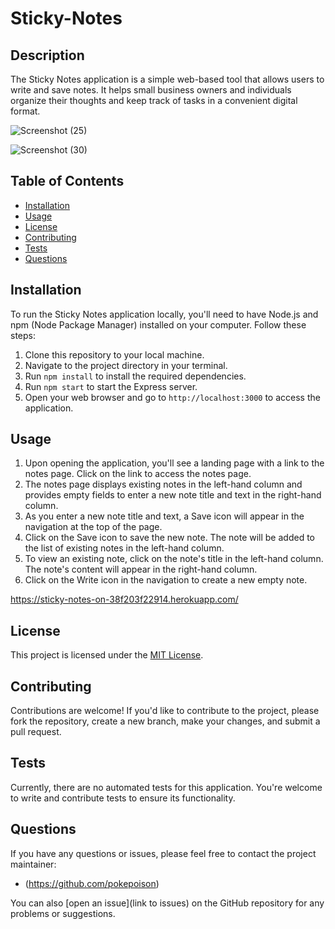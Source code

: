 # Sticky-Notes

## Description

The Sticky Notes application is a simple web-based tool that allows users to write and save notes. It helps small business owners and individuals organize their thoughts and keep track of tasks in a convenient digital format.

![Screenshot (25)](https://github.com/Pokepoison/first-day-demo/assets/134848930/eace7eb8-f645-48ee-83f5-35f4596171d3)


![Screenshot (30)](https://github.com/Pokepoison/first-day-demo/assets/134848930/6dac7d67-1cf7-4511-8300-e571aef71b0e)


## Table of Contents

- [Installation](#installation)
- [Usage](#usage)
- [License](#license)
- [Contributing](#contributing)
- [Tests](#tests)
- [Questions](#questions)

## Installation

To run the Sticky Notes application locally, you'll need to have Node.js and npm (Node Package Manager) installed on your computer. Follow these steps:

1. Clone this repository to your local machine.
2. Navigate to the project directory in your terminal.
3. Run `npm install` to install the required dependencies.
4. Run `npm start` to start the Express server.
5. Open your web browser and go to `http://localhost:3000` to access the application.

## Usage

1. Upon opening the application, you'll see a landing page with a link to the notes page. Click on the link to access the notes page.
2. The notes page displays existing notes in the left-hand column and provides empty fields to enter a new note title and text in the right-hand column.
3. As you enter a new note title and text, a Save icon will appear in the navigation at the top of the page.
4. Click on the Save icon to save the new note. The note will be added to the list of existing notes in the left-hand column.
5. To view an existing note, click on the note's title in the left-hand column. The note's content will appear in the right-hand column.
6. Click on the Write icon in the navigation to create a new empty note.

https://sticky-notes-on-38f203f22914.herokuapp.com/

## License

This project is licensed under the [MIT License](LICENSE).

## Contributing

Contributions are welcome! If you'd like to contribute to the project, please fork the repository, create a new branch, make your changes, and submit a pull request.

## Tests

Currently, there are no automated tests for this application. You're welcome to write and contribute tests to ensure its functionality.

## Questions

If you have any questions or issues, please feel free to contact the project maintainer:

- (https://github.com/pokepoison)

You can also [open an issue](link to issues) on the GitHub repository for any problems or suggestions.
